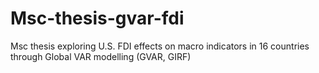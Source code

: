 # Msc-thesis-gvar-fdi
Msc thesis exploring U.S. FDI effects on macro indicators in 16 countries through Global VAR modelling (GVAR, GIRF)
